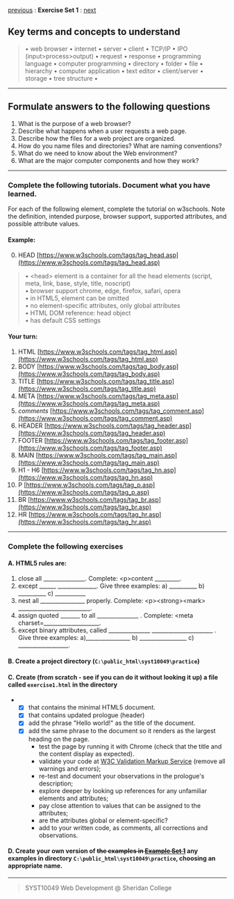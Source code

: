 [previous]() 
: **Exercise Set 1**
: [next](Set02.md)


## Key terms and concepts to understand
> &bull; web browser  &bull; internet  &bull; server  &bull; client  &bull; TCP/IP  &bull; IPO (input>process>output)  &bull; request  &bull; response  &bull; programming language  &bull;  computer programming  &bull; directory  &bull; folder  &bull;  file  &bull; hierarchy  &bull; computer application  &bull;  text editor  &bull; client/server  &bull;  storage  &bull; tree structure &bull;
---

## Formulate answers to the following questions
1. What is the purpose of a web browser?
2. Describe what happens when a user requests a web page.
3. Describe how the files for a web project are organized.
4. How do you name files and directories? What are naming conventions?
5. What do we need to know about the Web environment?
6. What are the major computer components and how they work?
---

### Complete the following tutorials. Document what you have learned.
For each of the following element, complete the tutorial on w3schools.  Note the definition, intended purpose, browser support, supported attributes, and possible attribute values.

#### Example:
0. HEAD [https://www.w3schools.com/tags/tag_head.asp](https://www.w3schools.com/tags/tag_head.asp)
> &bull; &lt;head> element is a container for all the head elements (script, meta, link, base, style, title, noscript)<br> &bull; browser support chrome, edge, firefox, safari, opera<br> &bull; in HTML5, element can be omitted<br> &bull; no element-specific attributes, only global attributes<br> &bull; HTML DOM reference: head object<br> &bull; has default CSS settings

#### Your turn:
1. HTML [https://www.w3schools.com/tags/tag_html.asp](https://www.w3schools.com/tags/tag_html.asp)
2. BODY [https://www.w3schools.com/tags/tag_body.asp](https://www.w3schools.com/tags/tag_body.asp)
3. TITLE [https://www.w3schools.com/tags/tag_title.asp](https://www.w3schools.com/tags/tag_title.asp)
4. META [https://www.w3schools.com/tags/tag_meta.asp](https://www.w3schools.com/tags/tag_meta.asp)
5. *comments* [https://www.w3schools.com/tags/tag_comment.asp](https://www.w3schools.com/tags/tag_comment.asp)
6. HEADER [https://www.w3schools.com/tags/tag_header.asp](https://www.w3schools.com/tags/tag_header.asp)
7. FOOTER [https://www.w3schools.com/tags/tag_footer.asp](https://www.w3schools.com/tags/tag_footer.asp)
8. MAIN [https://www.w3schools.com/tags/tag_main.asp](https://www.w3schools.com/tags/tag_main.asp)
9.  H1 - H6 [https://www.w3schools.com/tags/tag_hn.asp](https://www.w3schools.com/tags/tag_hn.asp)
10. P [https://www.w3schools.com/tags/tag_p.asp](https://www.w3schools.com/tags/tag_p.asp)
11. BR [https://www.w3schools.com/tags/tag_br.asp](https://www.w3schools.com/tags/tag_br.asp)
12. HR [https://www.w3schools.com/tags/tag_hr.asp](https://www.w3schools.com/tags/tag_hr.asp)

---

### Complete the following exercises

#### A. **HTML5 rules are:**
1. close all _______________.  Complete:  &lt;p>content _________.
2. except ______  ______________.  Give three examples:  a) __________ b) __________ c) ___________
3. nest all ________________ properly. Complete: &lt;p>&lt;strong>&lt;mark> __________________________.
4. assign quoted _______ to all  _______________ . Complete:  &lt;meta charset=____________________.
5. except binary attributes, called _______________ ______________________ .
                Give three examples: a)________________ b) _________________ c) __________________.

#### B. Create a project directory (`C:\public_html\syst10049\practice`)

#### C. Create (**from scratch - see if you can do it without looking it up**) a file called `exercise1.html` in the directory
-
	 - [x] that contains the minimal HTML5 document.
	 - [x] that contains updated prologue (header)
	 - [x] add the phrase "Hello world!" as the title of the document. 
	 - [x] add the same phrase to the document so it renders as the largest heading on the page.
		* test the page by running it with Chrome (check that the title and the content display as expected).
		* validate your code at [W3C Validation Markup Service](https://validator.w3.org) (remove all warnings and errors);
		* re-test and document your observations in the prologue's description;
		* explore deeper by looking up references for any unfamiliar elements and attributes; 
		* pay close attention to values that can be assigned to the attributes; 
		* are the attributes global or element-specific?
		* add to your written code, as comments, all corrections and observations.

#### D. Create your own version of ~~the examples in  [Example Set 1](https://padlet.com/ellen_bajcar/xjwc36k6n45f)~~ any examples in directory `C:\public_html\syst10049\practice`, choosing an appropriate name.



---
> SYST10049 Web Development @ Sheridan College

